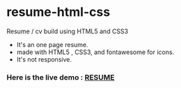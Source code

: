 # resume-html-css
Resume / cv build using HTML5 and CSS3
- It's an one page resume.
- made with HTML5 , CSS3, and fontawesome for icons.
- It's not responsive.
### Here is the live demo :  [RESUME](https://tanmaybarvi-resume.netlify.app/)
